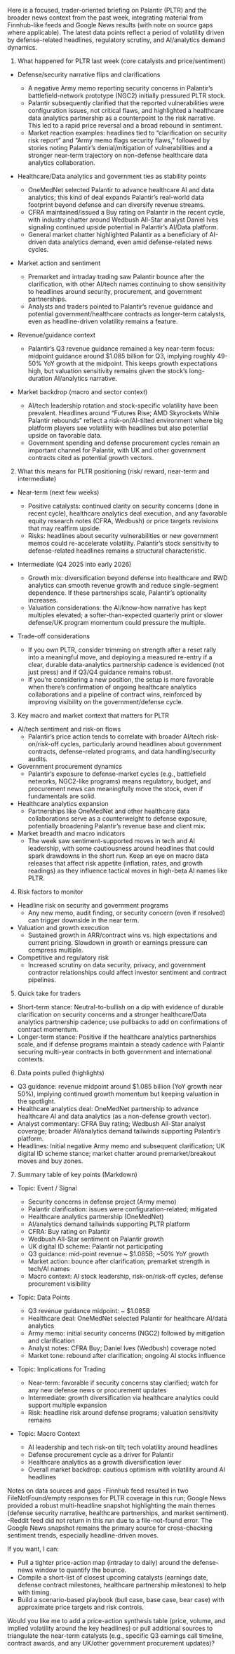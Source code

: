 Here is a focused, trader-oriented briefing on Palantir (PLTR) and the broader news context from the past week, integrating material from Finnhub-like feeds and Google News results (with note on source gaps where applicable). The latest data points reflect a period of volatility driven by defense-related headlines, regulatory scrutiny, and AI/analytics demand dynamics.

1) What happened for PLTR last week (core catalysts and price/sentiment)
- Defense/security narrative flips and clarifications
  - A negative Army memo reporting security concerns in Palantir’s battlefield-network prototype (NGC2) initially pressured PLTR stock.
  - Palantir subsequently clarified that the reported vulnerabilities were configuration issues, not critical flaws, and highlighted a healthcare data analytics partnership as a counterpoint to the risk narrative. This led to a rapid price reversal and a broad rebound in sentiment.
  - Market reaction examples: headlines tied to “clarification on security risk report” and “Army memo flags security flaws,” followed by stories noting Palantir’s denial/mitigation of vulnerabilities and a stronger near-term trajectory on non-defense healthcare data analytics collaboration.

- Healthcare/Data analytics and government ties as stability points
  - OneMedNet selected Palantir to advance healthcare AI and data analytics; this kind of deal expands Palantir’s real-world data footprint beyond defense and can diversify revenue streams.
  - CFRA maintained/issued a Buy rating on Palantir in the recent cycle, with industry chatter around Wedbush All-Star analyst Daniel Ives signaling continued upside potential in Palantir’s AI/Data platform.
  - General market chatter highlighted Palantir as a beneficiary of AI-driven data analytics demand, even amid defense-related news cycles.

- Market action and sentiment
  - Premarket and intraday trading saw Palantir bounce after the clarification, with other AI/tech names continuing to show sensitivity to headlines around security, procurement, and government partnerships.
  - Analysts and traders pointed to Palantir’s revenue guidance and potential government/healthcare contracts as longer-term catalysts, even as headline-driven volatility remains a feature.

- Revenue/guidance context
  - Palantir’s Q3 revenue guidance remained a key near-term focus: midpoint guidance around $1.085 billion for Q3, implying roughly 49-50% YoY growth at the midpoint. This keeps growth expectations high, but valuation sensitivity remains given the stock’s long-duration AI/analytics narrative.

- Market backdrop (macro and sector context)
  - AI/tech leadership rotation and stock-specific volatility have been prevalent. Headlines around “Futures Rise; AMD Skyrockets While Palantir rebounds” reflect a risk-on/AI-tilted environment where big platform players see volatility with headlines but also potential upside on favorable data.
  - Government spending and defense procurement cycles remain an important channel for Palantir, with UK and other government contracts cited as potential growth vectors.

2) What this means for PLTR positioning (risk/ reward, near-term and intermediate)
- Near-term (next few weeks)
  - Positive catalysts: continued clarity on security concerns (done in recent cycle), healthcare analytics deal execution, and any favorable equity research notes (CFRA, Wedbush) or price targets revisions that may reaffirm upside.
  - Risks: headlines about security vulnerabilities or new government memos could re-accelerate volatility. Palantir’s stock sensitivity to defense-related headlines remains a structural characteristic.

- Intermediate (Q4 2025 into early 2026)
  - Growth mix: diversification beyond defense into healthcare and RWD analytics can smooth revenue growth and reduce single-segment dependence. If these partnerships scale, Palantir’s optionality increases.
  - Valuation considerations: the AI/know-how narrative has kept multiples elevated; a softer-than-expected quarterly print or slower defense/UK program momentum could pressure the multiple.

- Trade-off considerations
  - If you own PLTR, consider trimming on strength after a reset rally into a meaningful move, and deploying a measured re-entry if a clear, durable data-analytics partnership cadence is evidenced (not just press) and if Q3/Q4 guidance remains robust.
  - If you’re considering a new position, the setup is more favorable when there’s confirmation of ongoing healthcare analytics collaborations and a pipeline of contract wins, reinforced by improving visibility on the government/defense cycle.

3) Key macro and market context that matters for PLTR
- AI/tech sentiment and risk-on flows
  - Palantir’s price action tends to correlate with broader AI/tech risk-on/risk-off cycles, particularly around headlines about government contracts, defense-related programs, and data handling/security audits.
- Government procurement dynamics
  - Palantir’s exposure to defense-market cycles (e.g., battlefield networks, NGC2-like programs) means regulatory, budget, and procurement news can meaningfully move the stock, even if fundamentals are solid.
- Healthcare analytics expansion
  - Partnerships like OneMedNet and other healthcare data collaborations serve as a counterweight to defense exposure, potentially broadening Palantir’s revenue base and client mix.
- Market breadth and macro indicators
  - The week saw sentiment-supported moves in tech and AI leadership, with some cautiousness around headlines that could spark drawdowns in the short run. Keep an eye on macro data releases that affect risk appetite (inflation, rates, and growth readings) as they influence tactical moves in high-beta AI names like PLTR.

4) Risk factors to monitor
- Headline risk on security and government programs
  - Any new memo, audit finding, or security concern (even if resolved) can trigger downside in the near term.
- Valuation and growth execution
  - Sustained growth in ARR/contract wins vs. high expectations and current pricing. Slowdown in growth or earnings pressure can compress multiple.
- Competitive and regulatory risk
  - Increased scrutiny on data security, privacy, and government contractor relationships could affect investor sentiment and contract pipelines.

5) Quick take for traders
- Short-term stance: Neutral-to-bullish on a dip with evidence of durable clarification on security concerns and a stronger healthcare/Data analytics partnership cadence; use pullbacks to add on confirmations of contract momentum.
- Longer-term stance: Positive if the healthcare analytics partnerships scale, and if defense programs maintain a steady cadence with Palantir securing multi-year contracts in both government and international contexts.

6) Data points pulled (highlights)
- Q3 guidance: revenue midpoint around $1.085 billion (YoY growth near 50%), implying continued growth momentum but keeping valuation in the spotlight.
- Healthcare analytics deal: OneMedNet partnership to advance healthcare AI and data analytics (as a non-defense growth vector).
- Analyst commentary: CFRA Buy rating; Wedbush All-Star analyst coverage; broader AI/analytics demand tailwinds supporting Palantir’s platform.
- Headlines: Initial negative Army memo and subsequent clarification; UK digital ID scheme stance; market chatter around premarket/breakout moves and buy zones.

7) Summary table of key points (Markdown)

- Topic: Event / Signal
  - Security concerns in defense project (Army memo)
  - Palantir clarification: issues were configuration-related; mitigated
  - Healthcare analytics partnership (OneMedNet)
  - AI/analytics demand tailwinds supporting PLTR platform
  - CFRA: Buy rating on Palantir
  - Wedbush All-Star sentiment on Palantir growth
  - UK digital ID scheme: Palantir not participating
  - Q3 guidance: mid-point revenue ~ $1.085B; ~50% YoY growth
  - Market action: bounce after clarification; premarket strength in tech/AI names
  - Macro context: AI stock leadership, risk-on/risk-off cycles, defense procurement visibility

- Topic: Data Points
  - Q3 revenue guidance midpoint: ~ $1.085B
  - Healthcare deal: OneMedNet selected Palantir for healthcare AI/data analytics
  - Army memo: initial security concerns (NGC2) followed by mitigation and clarification
  - Analyst notes: CFRA Buy; Daniel Ives (Wedbush) coverage noted
  - Market tone: rebound after clarification; ongoing AI stocks influence

- Topic: Implications for Trading
  - Near-term: favorable if security concerns stay clarified; watch for any new defense news or procurement updates
  - Intermediate: growth diversification via healthcare analytics could support multiple expansion
  - Risk: headline risk around defense programs; valuation sensitivity remains

- Topic: Macro Context
  - AI leadership and tech risk-on tilt; tech volatility around headlines
  - Defense procurement cycle as a driver for Palantir
  - Healthcare analytics as a growth diversification lever
  - Overall market backdrop: cautious optimism with volatility around AI headlines

Notes on data sources and gaps
-Finnhub feed resulted in two FileNotFound/empty responses for PLTR coverage in this run; Google News provided a robust multi-headline snapshot highlighting the main themes (defense security narrative, healthcare partnerships, and market sentiment).
-Reddit feed did not return in this run due to a file-not-found error. The Google News snapshot remains the primary source for cross-checking sentiment trends, especially headline-driven moves.

If you want, I can:
- Pull a tighter price-action map (intraday to daily) around the defense-news window to quantify the bounce.
- Compile a short-list of closest upcoming catalysts (earnings date, defense contract milestones, healthcare partnership milestones) to help with timing.
- Build a scenario-based playbook (bull case, base case, bear case) with approximate price targets and risk controls.

Would you like me to add a price-action synthesis table (price, volume, and implied volatility around the key headlines) or pull additional sources to triangulate the near-term catalysts (e.g., specific Q3 earnings call timeline, contract awards, and any UK/other government procurement updates)?
